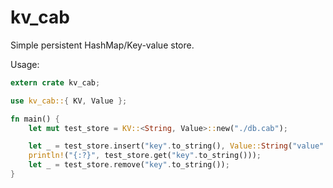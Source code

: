 kv_cab
========

Simple persistent HashMap/Key-value store.

Usage:
```rust
extern crate kv_cab;

use kv_cab::{ KV, Value };

fn main() {
    let mut test_store = KV::<String, Value>::new("./db.cab");

    let _ = test_store.insert("key".to_string(), Value::String("value".to_string()));
    println!("{:?}", test_store.get("key".to_string()));
    let _ = test_store.remove("key".to_string());
}
```
